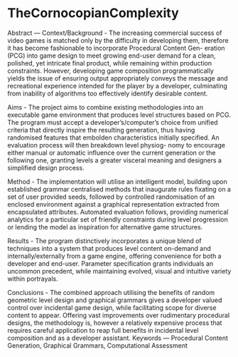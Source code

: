 # TheCornocopianComplexity

Abstract —
Context/Background - The increasing commercial success of video games is matched only by the
difficulty in developing them, therefore it has become fashionable to incorporate Procedural Content Gen- eration (PCG) into game design to meet growing end-user demand for a clean, polished, yet intricate final product, while remaining within production constraints. However, developing game composition programmatically yields the issue of ensuring output appropriately conveys the message and recreational experience intended for the player by a developer, culminating from inability of algorithms too effectively identify desirable content.

Aims - The project aims to combine existing methodologies into an executable game environment that produces level structures based on PCG. The program must accept a developer’s/computer’s choice from unified criteria that directly inspire the resulting generation, thus having randomised features that embolden characteristics initially specified. An evaluation process will then breakdown level physiog- nomy to encourage either manual or automatic influence over the current generation or the following one, granting levels a greater visceral meaning and designers a simplified design process.

Method - The implementation will utilise an intelligent model, building upon established grammar centralised methods that inaugurate rules fixating on a set of user provided seeds, followed by controlled randomisation of an enclosed environment against a graphical representation extracted from encapsulated attributes. Automated evaluation follows, providing numerical analytics for a particular set of friendly constraints during level progression or lending the model as inspiration for alternative game structures.

Results - The program distinctively incorporates a unique blend of techniques into a system that produces level content on-demand and internally/externally from a game engine, offering convenience for both a developer and end-user. Parameter specification grants individuals an uncommon precedent, while maintaining evolved, visual and intuitive variety within portrayals.

Conclusions - The combined approach utilising the benefits of random geometric level design and graphical grammars gives a developer valued control over incidental game design, while facilitating scope for diverse content to appear. Offering vast improvements over rudimentary procedural designs, the methodology is, however a relatively expensive process that requires careful application to reap full benefits in incidental level composition and as a developer assistant.
Keywords — Procedural Content Generation, Graphical Grammars, Computational Assessment
